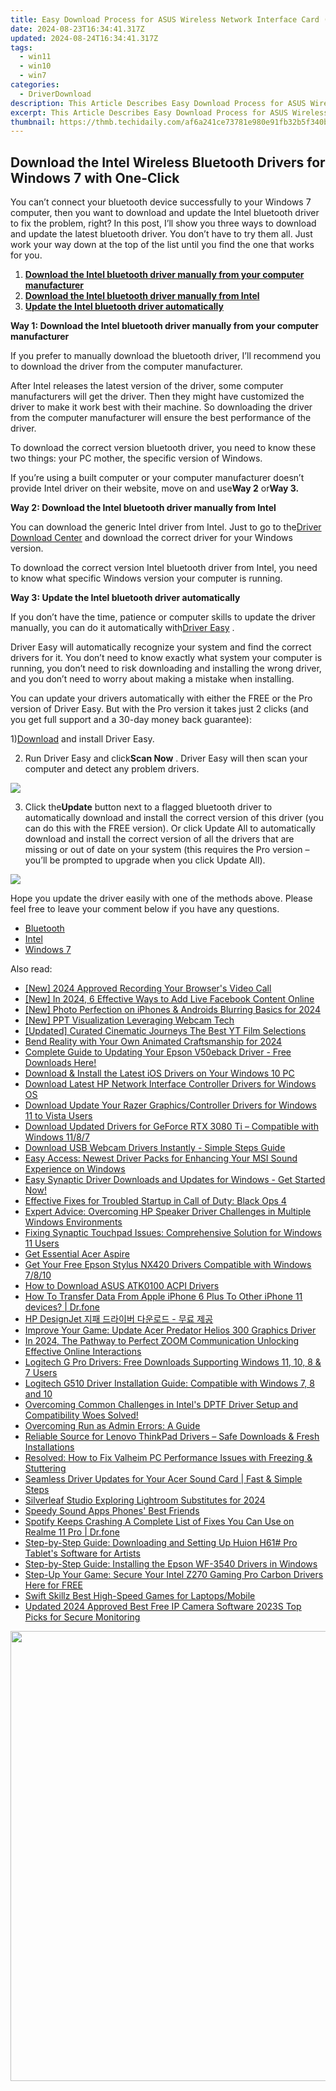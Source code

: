 ```yaml
---
title: Easy Download Process for ASUS Wireless Network Interface Card (WiFi) Drivers
date: 2024-08-23T16:34:41.317Z
updated: 2024-08-24T16:34:41.317Z
tags:
  - win11
  - win10
  - win7
categories:
  - DriverDownload
description: This Article Describes Easy Download Process for ASUS Wireless Network Interface Card (WiFi) Drivers
excerpt: This Article Describes Easy Download Process for ASUS Wireless Network Interface Card (WiFi) Drivers
thumbnail: https://thmb.techidaily.com/af6a241ce73781e980e91fb32b5f340b0c43ca449b76945212041b79725c225d.jpg
---
```


## Download the Intel Wireless Bluetooth Drivers for Windows 7 with One-Click

You can’t connect your bluetooth device successfully to your Windows 7 computer, then you want to download and update the Intel bluetooth driver to fix the problem, right? In this post, I’ll show you three ways to download and update the latest bluetooth driver. You don’t have to try them all. Just work your way down at the top of the list until you find the one that works for you.  
  
1. [**Download the Intel bluetooth driver manually from your computer manufacturer**](https://tools.techidaily.com/drivereasy/download/)
2. [**Download the Intel bluetooth driver manually from Intel**](https://tools.techidaily.com/drivereasy/download/)
3. [**Update the Intel bluetooth driver automatically**](https://tools.techidaily.com/drivereasy/download/)
  
 **Way 1: Download the Intel bluetooth driver manually from your computer manufacturer**

 If you prefer to manually download the bluetooth driver, I’ll recommend you to download the driver from the computer manufacturer.  
  
 After Intel releases the latest version of the driver, some computer manufacturers will get the driver. Then they might have customized the driver to make it work best with their machine. So downloading the driver from the computer manufacturer will ensure the best performance of the driver.  
  
 To download the correct version bluetooth driver, you need to know these two things: your PC mother, the specific version of Windows.

 If you’re using a built computer or your computer manufacturer doesn’t provide Intel driver on their website, move on and use**Way 2** or**Way 3.**
  
**Way 2: Download the Intel bluetooth driver manually from Intel**

 You can download the generic Intel driver from Intel. Just to go to the[Driver Download Center](https://downloadcenter.intel.com/)  and download the correct driver for your Windows version.

 To download the correct version Intel bluetooth driver from Intel, you need to know what specific Windows version your computer is running.

**Way 3: Update the Intel bluetooth driver automatically**

 If you don’t have the time, patience or computer skills to update the driver manually, you can do it automatically with[Driver Easy](https://tools.techidaily.com/drivereasy/download/) **[](https://tools.techidaily.com/drivereasy/download/)**  .  
  
 Driver Easy will automatically recognize your system and find the correct drivers for it. You don’t need to know exactly what system your computer is running, you don’t need to risk downloading and installing the wrong driver, and you don’t need to worry about making a mistake when installing.

 You can update your drivers automatically with either the FREE or the Pro version of Driver Easy. But with the Pro version it takes just 2 clicks (and you get full support and a 30-day money back guarantee):  
  
 1)[Download](https://downloadcenter.intel.com/) and install Driver Easy.  
  
 2) Run Driver Easy and click**Scan Now** . Driver Easy will then scan your computer and detect any problem drivers.

![](https://images.drivereasy.com/wp-content/uploads/2018/03/img_5aa261ac3e22d.png)

 3) Click the**Update** button next to a flagged bluetooth driver to automatically download and install the correct version of this driver (you can do this with the FREE version). Or click Update All to automatically download and install the correct version of all the drivers that are missing or out of date on your system (this requires the Pro version – you’ll be prompted to upgrade when you click Update All).

![](https://images.drivereasy.com/wp-content/uploads/2018/03/img_5aa269aececb7.jpg)
  
 Hope you update the driver easily with one of the methods above. Please feel free to leave your comment below if you have any questions.

* [Bluetooth](https://tools.techidaily.com/drivereasy/download/)
* [Intel](https://tools.techidaily.com/drivereasy/download/)
* [Windows 7](https://tools.techidaily.com/drivereasy/download/)

<ins class="adsbygoogle"
     style="display:block"
     data-ad-format="autorelaxed"
     data-ad-client="ca-pub-7571918770474297"
     data-ad-slot="1223367746"></ins>



<ins class="adsbygoogle"
     style="display:block"
     data-ad-client="ca-pub-7571918770474297"
     data-ad-slot="8358498916"
     data-ad-format="auto"
     data-full-width-responsive="true"></ins>

<span class="atpl-alsoreadstyle">Also read:</span>
<div><ul>
<li><a href="https://screen-capture.techidaily.com/new-2024-approved-recording-your-browsers-video-call/"><u>[New] 2024 Approved  Recording Your Browser's Video Call</u></a></li>
<li><a href="https://facebook-video-recording.techidaily.com/new-in-2024-6-effective-ways-to-add-live-facebook-content-online/"><u>[New] In 2024, 6 Effective Ways to Add Live Facebook Content Online</u></a></li>
<li><a href="https://article-posts.techidaily.com/new-photo-perfection-on-iphones-and-androids-blurring-basics-for-2024/"><u>[New] Photo Perfection on iPhones & Androids  Blurring Basics for 2024</u></a></li>
<li><a href="https://screen-video-capture.techidaily.com/new-ppt-visualization-leveraging-webcam-tech/"><u>[New] PPT Visualization  Leveraging Webcam Tech</u></a></li>
<li><a href="https://youtube-webster.techidaily.com/ed-curated-cinematic-journeys-the-best-yt-film-selections/"><u>[Updated] Curated Cinematic Journeys  The Best YT Film Selections</u></a></li>
<li><a href="https://youtube-clips.techidaily.com/bend-reality-with-your-own-animated-craftsmanship-for-2024/"><u>Bend Reality with Your Own Animated Craftsmanship for 2024</u></a></li>
<li><a href="https://driver-download.techidaily.com/complete-guide-to-updating-your-epson-v50eback-driver-free-downloads-here/"><u>Complete Guide to Updating Your Epson V50eback Driver - Free Downloads Here!</u></a></li>
<li><a href="https://driver-download.techidaily.com/download-and-install-the-latest-ios-drivers-on-your-windows-10-pc/"><u>Download & Install the Latest iOS Drivers on Your Windows 10 PC</u></a></li>
<li><a href="https://driver-download.techidaily.com/download-latest-hp-network-interface-controller-drivers-for-windows-os/"><u>Download Latest HP Network Interface Controller Drivers for Windows OS</u></a></li>
<li><a href="https://driver-download.techidaily.com/download-update-your-razer-graphicscontroller-drivers-for-windows-11-to-vista-users/"><u>Download Update Your Razer Graphics/Controller Drivers for Windows 11 to Vista Users</u></a></li>
<li><a href="https://driver-download.techidaily.com/download-updated-drivers-for-geforce-rtx-3080-ti-compatible-with-windows-1187/"><u>Download Updated Drivers for GeForce RTX 3080 Ti – Compatible with Windows 11/8/7</u></a></li>
<li><a href="https://driver-download.techidaily.com/download-usb-webcam-drivers-instantly-simple-steps-guide/"><u>Download USB Webcam Drivers Instantly - Simple Steps Guide</u></a></li>
<li><a href="https://driver-download.techidaily.com/easy-access-newest-driver-packs-for-enhancing-your-msi-sound-experience-on-windows/"><u>Easy Access: Newest Driver Packs for Enhancing Your MSI Sound Experience on Windows</u></a></li>
<li><a href="https://driver-download.techidaily.com/easy-synaptic-driver-downloads-and-updates-for-windows-get-started-now/"><u>Easy Synaptic Driver Downloads and Updates for Windows - Get Started Now!</u></a></li>
<li><a href="https://program-issues.techidaily.com/effective-fixes-for-troubled-startup-in-call-of-duty-black-ops-4/"><u>Effective Fixes for Troubled Startup in Call of Duty: Black Ops 4</u></a></li>
<li><a href="https://driver-download.techidaily.com/expert-advice-overcoming-hp-speaker-driver-challenges-in-multiple-windows-environments/"><u>Expert Advice: Overcoming HP Speaker Driver Challenges in Multiple Windows Environments</u></a></li>
<li><a href="https://driver-download.techidaily.com/fixing-synaptic-touchpad-issues-comprehensive-solution-for-windows-11-users/"><u>Fixing Synaptic Touchpad Issues: Comprehensive Solution for Windows 11 Users</u></a></li>
<li><a href="https://driver-download.techidaily.com/get-essential-acer-aspire/"><u>Get Essential Acer Aspire</u></a></li>
<li><a href="https://driver-download.techidaily.com/get-your-free-epson-stylus-nx420-drivers-compatible-with-windows-7810/"><u>Get Your Free Epson Stylus NX420 Drivers Compatible with Windows 7/8/10</u></a></li>
<li><a href="https://driver-download.techidaily.com/how-to-download-asus-atk0100-acpi-drivers/"><u>How to Download ASUS ATK0100 ACPI Drivers</u></a></li>
<li><a href="https://techidaily.com/how-to-transfer-data-from-apple-iphone-6-plus-to-other-iphone-11-devices-drfone-by-drfone-transfer-data-from-ios-transfer-data-from-ios/"><u>How To Transfer Data From Apple iPhone 6 Plus To Other iPhone 11 devices? | Dr.fone</u></a></li>
<li><a href="https://driver-download.techidaily.com/hp-designjet/"><u>HP DesignJet 지패 드라이버 다운로드 - 무료 제공</u></a></li>
<li><a href="https://driver-download.techidaily.com/improve-your-game-update-acer-predator-helios-300-graphics-driver/"><u>Improve Your Game: Update Acer Predator Helios 300 Graphics Driver</u></a></li>
<li><a href="https://screen-recording.techidaily.com/in-2024-the-pathway-to-perfect-zoom-communication-unlocking-effective-online-interactions/"><u>In 2024, The Pathway to Perfect ZOOM Communication  Unlocking Effective Online Interactions</u></a></li>
<li><a href="https://driver-download.techidaily.com/logitech-g-pro-drivers-free-downloads-supporting-windows-11-10-8-and-7-users/"><u>Logitech G Pro Drivers: Free Downloads Supporting Windows 11, 10, 8 & 7 Users</u></a></li>
<li><a href="https://driver-download.techidaily.com/logitech-g510-driver-installation-guide-compatible-with-windows-7-8-and-10/"><u>Logitech G510 Driver Installation Guide: Compatible with Windows 7, 8 and 10</u></a></li>
<li><a href="https://driver-download.techidaily.com/1722971364468-overcoming-common-challenges-in-intels-dptf-driver-setup-and-compatibility-woes-solved/"><u>Overcoming Common Challenges in Intel's DPTF Driver Setup and Compatibility Woes Solved!</u></a></li>
<li><a href="https://win11.techidaily.com/overcoming-run-as-admin-errors-a-guide/"><u>Overcoming Run as Admin Errors: A Guide</u></a></li>
<li><a href="https://driver-download.techidaily.com/reliable-source-for-lenovo-thinkpad-drivers-safe-downloads-and-fresh-installations/"><u>Reliable Source for Lenovo ThinkPad Drivers – Safe Downloads & Fresh Installations</u></a></li>
<li><a href="https://win-answers.techidaily.com/resolved-how-to-fix-valheim-pc-performance-issues-with-freezing-and-stuttering/"><u>Resolved: How to Fix Valheim PC Performance Issues with Freezing & Stuttering</u></a></li>
<li><a href="https://driver-download.techidaily.com/seamless-driver-updates-for-your-acer-sound-card-fast-and-simple-steps/"><u>Seamless Driver Updates for Your Acer Sound Card | Fast & Simple Steps</u></a></li>
<li><a href="https://extra-skills.techidaily.com/silverleaf-studio-exploring-lightroom-substitutes-for-2024/"><u>Silverleaf Studio  Exploring Lightroom Substitutes for 2024</u></a></li>
<li><a href="https://extra-information.techidaily.com/speedy-sound-apps-phones-best-friends/"><u>Speedy Sound Apps  Phones' Best Friends</u></a></li>
<li><a href="https://fix-guide.techidaily.com/spotify-keeps-crashing-a-complete-list-of-fixes-you-can-use-on-realme-11-pro-drfone-by-drfone-fix-android-problems-fix-android-problems/"><u>Spotify Keeps Crashing A Complete List of Fixes You Can Use on Realme 11 Pro | Dr.fone</u></a></li>
<li><a href="https://driver-download.techidaily.com/step-by-step-guide-downloading-and-setting-up-huion-h61-pro-tablets-software-for-artists/"><u>Step-by-Step Guide: Downloading and Setting Up Huion H61# Pro Tablet's Software for Artists</u></a></li>
<li><a href="https://driver-download.techidaily.com/step-by-step-guide-installing-the-epson-wf-3540-drivers-in-windows/"><u>Step-by-Step Guide: Installing the Epson WF-3540 Drivers in Windows</u></a></li>
<li><a href="https://driver-download.techidaily.com/step-up-your-game-secure-your-intel-z270-gaming-pro-carbon-drivers-here-for-free/"><u>Step-Up Your Game: Secure Your Intel Z270 Gaming Pro Carbon Drivers Here for FREE</u></a></li>
<li><a href="https://extra-hints.techidaily.com/swift-skillz-best-high-speed-games-for-laptopsmobile/"><u>Swift Skillz  Best High-Speed Games for Laptops/Mobile</u></a></li>
<li><a href="https://video-content-creator.techidaily.com/updated-2024-approved-best-free-ip-camera-software-2023s-top-picks-for-secure-monitoring/"><u>Updated 2024 Approved Best Free IP Camera Software 2023S Top Picks for Secure Monitoring</u></a></li>
</ul></div>

<!-- affiliate ads begin -->
<a href="https://lightailing.sjv.io/c/5597632/1638364/17190" target="_top" id="1638364"><img src="//a.impactradius-go.com/display-ad/17190-1638364" border="0" alt="" width="1280" height="720"/></a><img height="0" width="0" src="https://imp.pxf.io/i/5597632/1638364/17190" style="position:absolute;visibility:hidden;" border="0" />
<!-- affiliate ads end -->
